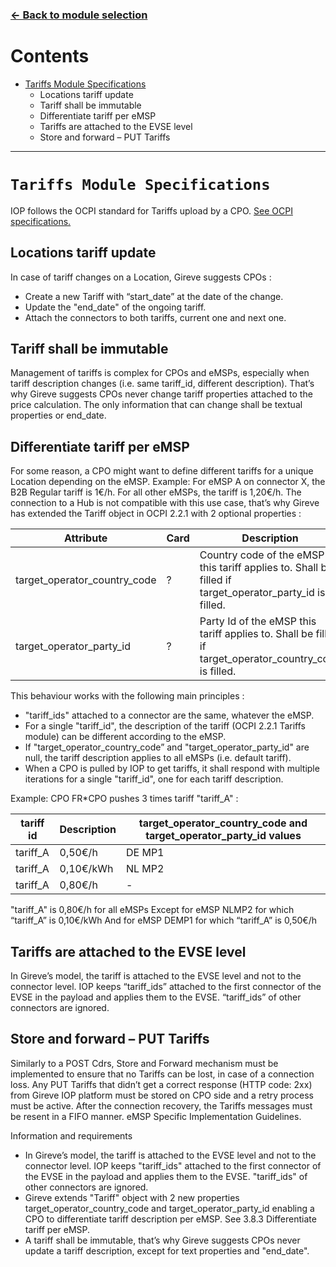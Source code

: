 ### [<- Back to module selection](cpo_edits.md)

# Contents

* [Tariffs Module Specifications](#tariffs-module-specifications)
  - Locations tariff update
  - Tariff shall be immutable
  - Differentiate tariff per eMSP
  - Tariffs are attached to the EVSE level
  - Store and forward – PUT Tariffs
 
***

# `Tariffs Module Specifications`

IOP follows the OCPI standard for Tariffs upload by a CPO. [See OCPI specifications.](https://github.com/ocpi/ocpi/blob/release-2.1.1-bugfixes/mod_tariffs.md)

## Locations tariff update 
In case of tariff changes on a Location, Gireve suggests  CPOs :

-   Create a new Tariff with “start_date” at the date of the change.
-   Update the "end_date" of the ongoing tariff.
-   Attach the connectors to both tariffs, current one and next one.

## Tariff shall be immutable

Management of tariffs is complex for CPOs and eMSPs, especially when tariff description changes (i.e. same tariff_id, different description). That’s why Gireve suggests CPOs  never change tariff properties attached to the price calculation. 
The only information that can change shall be textual properties or end_date.

## Differentiate tariff per eMSP

For some reason, a CPO might want to define different tariffs for a unique Location depending on the eMSP.
Example: For eMSP A on connector X, the B2B Regular tariff is 1€/h. For all other eMSPs, the tariff is 1,20€/h.
The connection to a Hub is not compatible with this use case, that’s why Gireve has extended the Tariff object in OCPI 2.2.1 with 2 optional properties :

| Attribute |	Card |	Description |
| ----------- | ----------- | ----------- |
| target_operator_country_code | ? |	Country code of the eMSP this tariff applies to. Shall be filled if target_operator_party_id is filled. |
| target_operator_party_id	| ?	| Party Id of the eMSP this tariff applies to. Shall be filled if target_operator_country_code is filled. |

This behaviour works with the following main principles :

-   "tariff_ids" attached to a connector are the same, whatever the eMSP.
-   For a single "tariff_id", the description of the tariff (OCPI 2.2.1 Tariffs module) can be different according to the eMSP.
-   If "target_operator_country_code” and "target_operator_party_id" are null, the tariff description applies to all eMSPs (i.e. default tariff).
-   When a CPO is pulled by IOP to get tariffs, it shall respond with multiple iterations for a single "tariff_id", one for each tariff description.

Example:
CPO FR*CPO pushes 3 times tariff "tariff_A" :

 |tariff id |	Description | target_operator_country_code and target_operator_party_id values |
| ----------- | ----------- | ----------- |
| tariff_A	| 0,50€/h	| DE MP1| 
| tariff_A |	0,10€/kWh	| NL MP2 |
| tariff_A |	0,80€/h |	- |

"tariff_A" is 0,80€/h for all eMSPs
Except for eMSP NLMP2 for which “tariff_A” is 0,10€/kWh
And for eMSP DEMP1 for which “tariff_A” is 0,50€/h

## Tariffs are attached to the EVSE level
In Gireve’s model, the tariff is attached to the EVSE level and not to the connector level. IOP keeps “tariff_ids” attached to the first connector of the EVSE in the payload and applies them to the EVSE. “tariff_ids” of other connectors are ignored.


## Store and forward – PUT Tariffs
Similarly to a POST Cdrs, Store and Forward mechanism must be implemented to ensure that no Tariffs can be lost, in case of a connection loss. Any PUT Tariffs that didn’t get a correct response (HTTP code: 2xx) from  Gireve IOP platform must be stored on CPO side and a retry process must be active. After the connection recovery, the Tariffs messages must be resent in a FIFO manner. eMSP Specific Implementation Guidelines.


Information and requirements

-   In Gireve’s model, the tariff is attached to the EVSE level and not to the connector level. IOP keeps "tariff_ids" attached to the first connector of the EVSE in the payload and applies them to the EVSE. "tariff_ids" of other connectors are ignored.
-   Gireve extends "Tariff" object with 2 new properties target_operator_country_code and target_operator_party_id enabling a CPO to differentiate tariff description per eMSP. See 3.8.3 Differentiate tariff per eMSP.
-   A tariff shall be immutable, that’s why Gireve suggests CPOs  never update a tariff description, except for text properties and "end_date".
